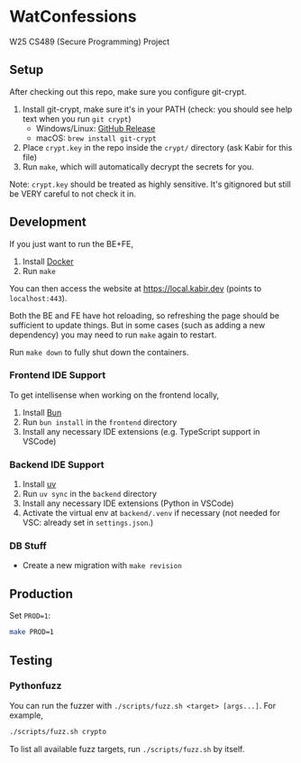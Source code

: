 # WatConfessions

W25 CS489 (Secure Programming) Project

## Setup

After checking out this repo, make sure you configure git-crypt.
1. Install git-crypt, make sure it's in your PATH (check: you should see help text when you run `git crypt`)
    - Windows/Linux: [GitHub Release](https://github.com/AGWA/git-crypt/releases/tag/0.7.0)
    - macOS: `brew install git-crypt`
2. Place `crypt.key` in the repo inside the `crypt/` directory (ask Kabir for this file)
3. Run `make`, which will automatically decrypt the secrets for you.

Note: `crypt.key` should be treated as highly sensitive. It's gitignored but still be VERY careful to not check it in.

## Development

If you just want to run the BE+FE,

1. Install [Docker](https://www.docker.com)
2. Run `make`

You can then access the website at <https://local.kabir.dev> (points to `localhost:443`).

Both the BE and FE have hot reloading, so refreshing the page should be sufficient to update things. But in some cases (such as adding a new dependency) you may need to run `make` again to restart.

Run `make down` to fully shut down the containers.

### Frontend IDE Support

To get intellisense when working on the frontend locally,

1. Install [Bun](https://bun.sh)
2. Run `bun install` in the `frontend` directory
3. Install any necessary IDE extensions (e.g. TypeScript support in VSCode)

### Backend IDE Support

1. Install [uv](https://docs.astral.sh/uv/getting-started/installation/)
2. Run `uv sync` in the `backend` directory
3. Install any necessary IDE extensions (Python in VSCode)
4. Activate the virtual env at `backend/.venv` if necessary (not needed for VSC: already set in `settings.json`.)

### DB Stuff

- Create a new migration with `make revision`

## Production

Set `PROD=1`:

```bash
make PROD=1
```

## Testing

### Pythonfuzz

You can run the fuzzer with `./scripts/fuzz.sh <target> [args...]`. For example,
```sh
./scripts/fuzz.sh crypto
```

To list all available fuzz targets, run `./scripts/fuzz.sh` by itself.
